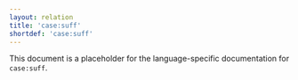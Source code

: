 ```yaml
---
layout: relation
title: 'case:suff'
shortdef: 'case:suff'
---
```


This document is a placeholder for the language-specific documentation
for `case:suff`.
